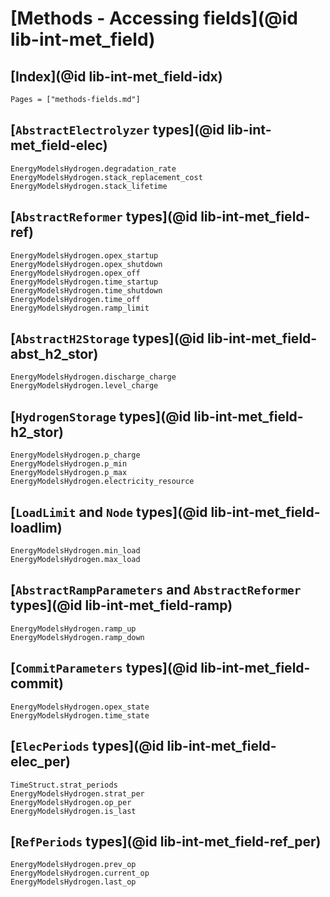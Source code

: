 
# [Methods - Accessing fields](@id lib-int-met_field)

## [Index](@id lib-int-met_field-idx)

```@index
Pages = ["methods-fields.md"]
```

## [`AbstractElectrolyzer` types](@id lib-int-met_field-elec)

```@docs
EnergyModelsHydrogen.degradation_rate
EnergyModelsHydrogen.stack_replacement_cost
EnergyModelsHydrogen.stack_lifetime
```

## [`AbstractReformer` types](@id lib-int-met_field-ref)

```@docs
EnergyModelsHydrogen.opex_startup
EnergyModelsHydrogen.opex_shutdown
EnergyModelsHydrogen.opex_off
EnergyModelsHydrogen.time_startup
EnergyModelsHydrogen.time_shutdown
EnergyModelsHydrogen.time_off
EnergyModelsHydrogen.ramp_limit
```

## [`AbstractH2Storage` types](@id lib-int-met_field-abst_h2_stor)

```@docs
EnergyModelsHydrogen.discharge_charge
EnergyModelsHydrogen.level_charge
```

## [`HydrogenStorage` types](@id lib-int-met_field-h2_stor)

```@docs
EnergyModelsHydrogen.p_charge
EnergyModelsHydrogen.p_min
EnergyModelsHydrogen.p_max
EnergyModelsHydrogen.electricity_resource
```

## [`LoadLimit` and `Node` types](@id lib-int-met_field-loadlim)

```@docs
EnergyModelsHydrogen.min_load
EnergyModelsHydrogen.max_load
```

## [`AbstractRampParameters` and `AbstractReformer` types](@id lib-int-met_field-ramp)

```@docs
EnergyModelsHydrogen.ramp_up
EnergyModelsHydrogen.ramp_down
```

## [`CommitParameters` types](@id lib-int-met_field-commit)

```@docs
EnergyModelsHydrogen.opex_state
EnergyModelsHydrogen.time_state
```

## [`ElecPeriods` types](@id lib-int-met_field-elec_per)

```@docs
TimeStruct.strat_periods
EnergyModelsHydrogen.strat_per
EnergyModelsHydrogen.op_per
EnergyModelsHydrogen.is_last
```

## [`RefPeriods` types](@id lib-int-met_field-ref_per)

```@docs
EnergyModelsHydrogen.prev_op
EnergyModelsHydrogen.current_op
EnergyModelsHydrogen.last_op
```
